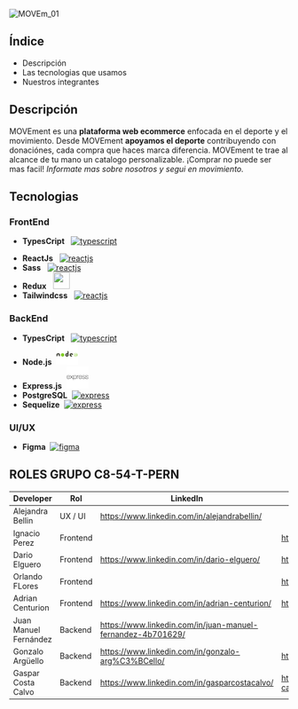 ![MOVEm_01](https://user-images.githubusercontent.com/102632512/206359286-b98bca53-b50d-4d63-9b91-10da805bbd76.png)

## Índice 
- Descripción
- Las tecnologias que usamos
- Nuestros integrantes

## Descripción 
MOVEment es una **plataforma web ecommerce** enfocada en el deporte y el movimiento.
Desde MOVEment **apoyamos el deporte** contribuyendo con donaciónes, cada compra que haces marca diferencia. 
MOVEment te trae al alcance de tu mano un catalogo personalizable. ¡Comprar no puede ser mas facil!
*Informate mas sobre nosotros y segui en movimiento.*

## Tecnologias

### **FrontEnd**

-   **TypesCript** &nbsp; <a href="https://www.typescriptlang.org/" rel="nofollow"> <img src="https://user-images.githubusercontent.com/102632512/206361616-18e1f5eb-d720-4cac-9e9a-2e16747d726e.png" alt="typescript"  width="20" height="20" style="max-width: 100%;"> </a>
*   **ReactJs** &nbsp; <a href="https://reactjs.org/" rel="nofollow"> <img src="https://cdn.icon-icons.com/icons2/2415/PNG/96/react_original_wordmark_logo_icon_146375.png" alt="reactjs" width="30" height="30" style="max-width: 100%;"> </a>
*   **Sass** &nbsp; <a href="https://sass-lang.com/" rel="nofollow"> <img src="https://user-images.githubusercontent.com/102632512/206369389-ddb1d099-929d-415d-9104-d7df2a7c4590.png" alt="reactjs" width="30" height="30" style="max-width: 100%;"> </a>
*   **Redux** &nbsp; <a href="https://es.redux.js.org/" rel="nofollow"> <img src="https://user-images.githubusercontent.com/102632512/206369396-08fe949c-f01b-4047-b68a-d46c9926fd94.jpg" width="30" height="30" style="max-width: 100%;"> </a>
*   **Tailwindcss** &nbsp; <a href="https://tailwindcss.com/" rel="nofollow"> <img src="https://user-images.githubusercontent.com/102632512/206369384-429ad29c-fce5-4070-94ea-ee70ef40f372.png" alt="reactjs" width="30" height="30" style="max-width: 100%;"> </a>

### **BackEnd**
-   **TypesCript** &nbsp; <a href="https://www.typescriptlang.org/" rel="nofollow"> <img src="https://user-images.githubusercontent.com/102632512/206361616-18e1f5eb-d720-4cac-9e9a-2e16747d726e.png" alt="typescript"  width="20" height="20" style="max-width: 100%;"> </a>
-   **Node.js**&nbsp; <a href="https://nodejs.org" rel="nofollow"> <img src="https://raw.githubusercontent.com/devicons/devicon/master/icons/nodejs/nodejs-original-wordmark.svg" alt="nodejs" width="40" height="40" style="max-width: 100%;"> </a>
-   **Express.js**&nbsp; <a href="https://expressjs.com" rel="nofollow"> <img src="https://raw.githubusercontent.com/devicons/devicon/master/icons/express/express-original-wordmark.svg" alt="express" width="40" height="40" style="max-width: 100%;"> </a>
-   **PostgreSQL**&nbsp; <a href="https://www.postgresql.org/" rel="nofollow"> <img src="http://www.geomapik.com/wp-content/uploads/2019/09/postgresql-logo-921x1024.png" alt="express" width="40" height="40" style="max-width: 100%;"> </a>
-   **Sequelize**&nbsp; <a href="https://sequelize.org/" rel="nofollow"> <img src="https://user-images.githubusercontent.com/102632512/206369387-20bc6337-6604-4a3b-afaa-4d6d2718a7bf.png" alt="express" width="25" height="25" style="max-width: 100%;"> </a>

### **UI/UX**

-   **Figma**&nbsp; <a href="https://www.figma.com/" rel="nofollow"> <img src="https://camo.githubusercontent.com/ed93c2b000a76ceaad1503e7eb9356591b885227e82a36a005b9d3498b303ba5/68747470733a2f2f7777772e766563746f726c6f676f2e7a6f6e652f6c6f676f732f6669676d612f6669676d612d69636f6e2e737667" alt="figma" width="25" height="25" data-canonical-src="https://www.vectorlogo.zone/logos/figma/figma-icon.svg" style="max-width: 100%;"> </a>


## ROLES GRUPO C8-54-T-PERN

| Developer               | Rol      | LinkedIn                                             | GitHub - Behance                    |
| ----------------------- | -------- | ---------------------------------------------------- | ----------------------------------- |
| Alejandra Bellin | UX / UI  | https://www.linkedin.com/in/alejandrabellin/ |  |
| Ignacio Perez | Frontend  |         | https://github.com/IgnacioPrez |
| Dario Elguero | Frontend  | https://www.linkedin.com/in/dario-elguero/ | https://github.com/Dario-Elguero |
| Orlando FLores | Frontend  |         | https://github.com/lalomax |
| Adrian Centurion | Frontend  | https://www.linkedin.com/in/adrian-centurion/ | https://github.com/adrianmcenturion |
| Juan Manuel Fernández | Backend  | https://www.linkedin.com/in/juan-manuel-fernandez-4b701629/ |       |
| Gonzalo Argüello | Backend  | https://www.linkedin.com/in/gonzalo-arg%C3%BCello/ | https://github.com/goarguello97/ |
| Gaspar Costa Calvo  | Backend | https://www.linkedin.com/in/gasparcostacalvo/ | https://github.com/gaspar-costa-calvo |

